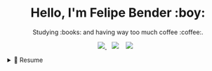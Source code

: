 <h1 align='center'>
  Hello, I'm Felipe Bender :boy:
</h1>

<p align='center'>
  Studying :books: and having way too much coffee :coffee:.
</p>
<p align='center'>  
  <a href="https://www.linkedin.com/in/benderfelipe/">
    <img src="https://img.shields.io/badge/linkedin-%230077B5.svg?&style=for-the-badge&logo=linkedin&logoColor=white" />
  </a>&nbsp;&nbsp;
    <a>
    <img src="https://img.shields.io/badge/PHP-777BB4?style=for-the-badge&logo=php&logoColor=white" />
  </a>&nbsp;&nbsp;
      <a>
    <img src="https://img.shields.io/badge/Python-FFD43B?style=for-the-badge&logo=python&logoColor=darkgreen" />
  </a>&nbsp;&nbsp;
  
 </p>

<details>
  <summary>📃 Resume</summary>


## Education

- 📖 **System Analysis and Development**\
📆 2020 - 2023\
📍 **UNIPAR - Universidade Paranaesne** - Toledo/PR, Brazil

## Experience
  
  - 👨‍💻 **PHP Developer**\
📆 2021 - Moment\
📍 **Manfing** - Toledo/PR, Brazil

- 👨‍💻 **Supot Manager / IT / Network Engineer JR**\
📆 2020 - 2021\
📍 **Oesteline** - Toledo/PR, Brazil

- 👨‍💻 **Cellphone Technician**\
📆 2020- 2021\
📍 **Junkercell** - Toledo/PR, Brazil


- 👨‍💻 **IT / Administrative**\
📆 2014 - 2016\
📍 **Prefeitura de Toledo** - Toledo/PR, Brazil

